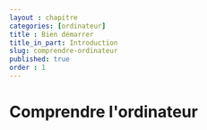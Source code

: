 ```yaml
---
layout : chapitre
categories: [ordinateur]
title : Bien démarrer
title_in_part: Introduction
slug: comprendre-ordinateur
published: true
order : 1
---
```


# Comprendre l'ordinateur


